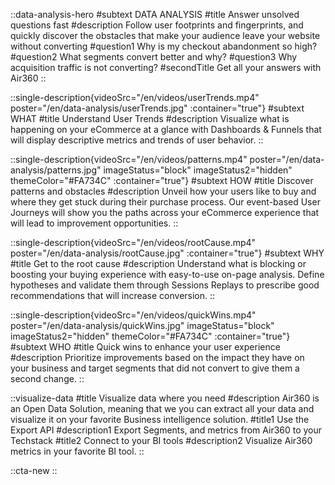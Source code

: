 ::data-analysis-hero
#subtext
DATA ANALYSIS
#title
Answer unsolved questions fast
#description
Follow user footprints and fingerprints, and quickly discover the obstacles that make your audience leave your website without converting 
#question1
Why is my checkout abandonment so high?
#question2
What segments convert better and why?
#question3
Why acquisition traffic is not converting?
#secondTitle
Get all your answers with Air360
::

::single-description{videoSrc="/en/videos/userTrends.mp4" poster="/en/data-analysis/userTrends.jpg" :container="true"}
#subtext
WHAT
#title
Understand User Trends 
#description
Visualize what is happening on your eCommerce at a glance with Dashboards & Funnels that will display descriptive metrics and trends of user behavior.
::

::single-description{videoSrc="/en/videos/patterns.mp4" poster="/en/data-analysis/patterns.jpg" imageStatus="block" imageStatus2="hidden" themeColor="#FA734C" :container="true"}
#subtext
HOW
#title
Discover patterns and obstacles
#description
Unveil how your users like to buy and where they get stuck during their purchase process. Our event-based User Journeys will show you the paths across your eCommerce experience that will lead to improvement opportunities.
::

::single-description{videoSrc="/en/videos/rootCause.mp4" poster="/en/data-analysis/rootCause.jpg" :container="true"}
#subtext
WHY
#title
Get to the root cause
#description
Understand what is blocking or boosting your buying experience with easy-to-use on-page analysis. Define hypotheses and validate them through Sessions Replays to prescribe good recommendations that will increase conversion.
::

::single-description{videoSrc="/en/videos/quickWins.mp4" poster="/en/data-analysis/quickWins.jpg" imageStatus="block" imageStatus2="hidden" themeColor="#FA734C" :container="true"}
#subtext
WHO
#title
Quick wins to enhance your user experience
#description
Prioritize improvements based on the impact they have on your business and target segments that did not convert to give them a second change.
::

::visualize-data
#title
Visualize data where you need
#description
Air360 is an Open Data Solution, meaning that we you can extract all your data and visualize it on your favorite Business intelligence solution.
#title1
Use the Export API
#description1
Export Segments, and metrics from Air360 to your Techstack
#title2
Connect to your BI tools
#description2
Visualize Air360 metrics in your favorite BI tool.
::

::cta-new
::